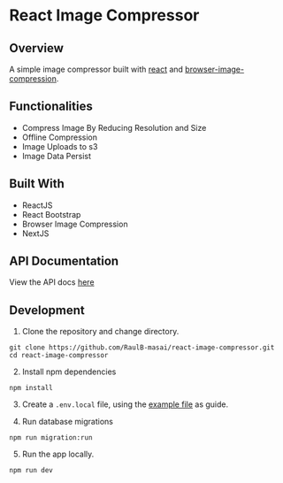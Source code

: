 # React Image Compressor

## Overview

A simple image compressor built with [react](https://reactjs.org/) and [browser-image-compression](https://www.npmjs.com/package/browser-image-compression).

## Functionalities

- Compress Image By Reducing Resolution and Size
- Offline Compression
- Image Uploads to s3
- Image Data Persist

## Built With

- ReactJS
- React Bootstrap
- Browser Image Compression
- NextJS


## API Documentation

View the API docs [here](https://documenter.getpostman.com/view/6313916/UzR1J1yW)

## Development

1. Clone the repository and change directory.

```
git clone https://github.com/RaulB-masai/react-image-compressor.git
cd react-image-compressor
```

2. Install npm dependencies

```
npm install
```

3. Create a `.env.local` file, using the [example file](..env.example.txt) as guide.


4. Run database migrations

```
npm run migration:run
```


5. Run the app locally.

```
npm run dev
```
